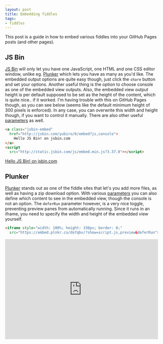```yaml
---
layout: post
title: Embedding fiddles
tags:
- fiddles
---
```


This post is a guide in how to embed various fiddles into your GitHub Pages posts (and other pages).

## JS Bin
[JS Bin](http://jsbin.com) will only let you have one JavaScript, one HTML and one CSS editor window, unlike eg. [Plunker](https://plnkr.co) which lets you have as many as you'd like. The embedded output options are quite easy though, just click the `share` button and set your options. Another useful thing is the option to choose console as one of the embedded view outputs. Also, the embedded view output height is per default supposed to be set as the height of the content, which is quite nice.. if it worked. I'm having trouble with this on GitHub Pages though, as you can see below (seems like the default minimum height of 300 pixels is enforced). In any case, you can overwrite this width and height though, if you want to control it manually. There are also other useful [parameters](http://jsbin.com/help/how-can-i-embed-jsbin) as well.

```html
<a class="jsbin-embed"
  href="http://jsbin.com/yubiro/6/embed?js,console">
    Hello JS Bin! on jsbin.com
</a>
<script 
  src="http://static.jsbin.com/js/embed.min.js?3.37.0"></script>
```
<a class="jsbin-embed" href="http://jsbin.com/yubiro/6/embed?js,console">Hello JS Bin! on jsbin.com</a><script src="http://static.jsbin.com/js/embed.min.js?3.37.0"></script>

## Plunker
[Plunker](https://plnkr.co) stands out as one of the fiddle sites that let's you add more files, as well as having a zip download option. With various [parameters](https://ggoodman.gitbooks.io/plunker/content/embed.html) you can also define which content to see in the embedded view, though the console is not an option. The `deferRun` parameter however, is a very nice toggle, preventing preview panes from automatically running. Since it runs in an iframe, you need to specify the width and height of the embedded view yourself.

```html
<iframe style="width: 100%; height: 330px; border: 0;" 
  src="https://embed.plnkr.co/do7qbv/?show=script.js,preview&deferRun"></iframe>
```
<iframe style="width: 100%; height: 330px; border: 0;"
  src="https://embed.plnkr.co/do7qbv/?show=script.js,preview&deferRun"></iframe>
